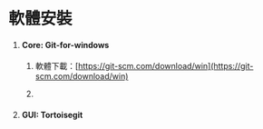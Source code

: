 # 軟體安裝

1. #### Core: Git-for-windows

   1. 軟體下載：[https://git-scm.com/download/win](https://git-scm.com/download/win)

   2. 
2. #### GUI: Tortoisegit




